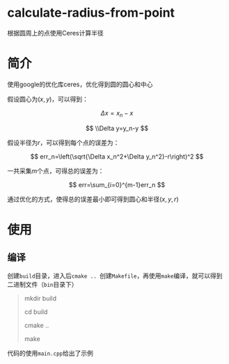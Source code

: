 # calculate-radius-from-point
根据圆周上的点使用Ceres计算半径

# 简介

使用google的优化库ceres，优化得到圆的圆心和中心

假设圆心为$(x, y)$，可以得到：

$$ \Delta x=x_n-x $$

$$ \\Delta y=y_n-y $$

假设半径为$r$，可以得到每个点的误差为：

$$ err_n=\left(\sqrt{\Delta x_n^2+\Delta y_n^2}-r\right)^2 $$

一共采集$m$个点，可得总的误差为：

$$ err=\sum_{i=0}^{m-1}err_n $$

通过优化的方式，使得总的误差最小即可得到圆心和半径$(x, y, r)$

# 使用

## 编译

创建`build`目录，进入后`cmake .. `创建`Makefile`，再使用`make`编译，就可以得到二进制文件（`bin`目录下）

> mkdir build
>
> cd build
>
> cmake ..
>
> make

代码的使用`main.cpp`给出了示例

